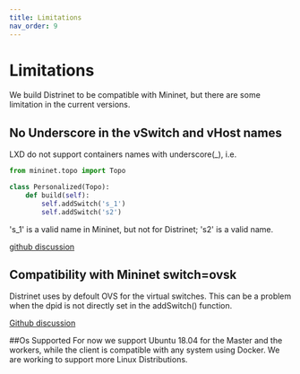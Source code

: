 ```yaml
---
title: Limitations
nav_order: 9
---
```


# Limitations

We build Distrinet to be compatible with Mininet, but there are some limitation in the current versions.

## No Underscore in the vSwitch and vHost names
LXD do not support containers names with underscore(_), 
i.e.
```python
from mininet.topo import Topo

class Personalized(Topo):
    def build(self):
        self.addSwitch('s_1')
        self.addSwitch('s2')
```

's_1' is a valid name in Mininet, but not for Distrinet;
's2' is a valid name.

[github discussion](https://github.com/Giuseppe1992/Distrinet/issues/51)

## Compatibility with Mininet switch=ovsk

Distrinet uses by defoult OVS for the virtual switches.
This can be a problem when the dpid is not directly set in the addSwitch() function.

[Github discussion](https://github.com/Giuseppe1992/Distrinet/issues/50)

##Os Supported
For now we support Ubuntu 18.04 for the Master and the workers, while the client is compatible with any system using Docker.
We are working to support more Linux Distributions.



